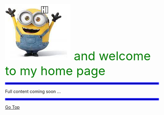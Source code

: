 ![!](img/minion_hi.png)<span style="font-size: 40px;color:green"> and welcome to my home page</span>

<a name="Top"></a>

<hr style="border:3px solid blue"> </hr>

Full content coming soon ...

<hr style="border:3px solid blue"> </hr>

[Go Top](#Top)
